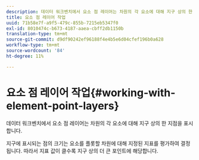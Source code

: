```yaml
---
description: 데이터 워크벤치에서 요소 점 레이어는 차원의 각 요소에 대해 지구 상의 한 지점을 표시합니다.
title: 요소 점 레이어 작업
uuid: 71b58e7f-a9f5-479c-855b-7215eb5347f0
exl-id: 8010474c-b673-4187-aaea-cbff2db1150b
translation-type: tm+mt
source-git-commit: d9df90242ef96188f4e4b5e6d04cfef196b0a628
workflow-type: tm+mt
source-wordcount: '84'
ht-degree: 11%

---
```


# 요소 점 레이어 작업{#working-with-element-point-layers}

데이터 워크벤치에서 요소 점 레이어는 차원의 각 요소에 대해 지구 상의 한 지점을 표시합니다.

지구에 표시되는 점의 크기는 요소를 플롯할 차원에 대해 지정된 지표를 평가하여 결정됩니다. 따라서 지표 값이 클수록 지구 상의 더 큰 포인트에 해당합니다.
